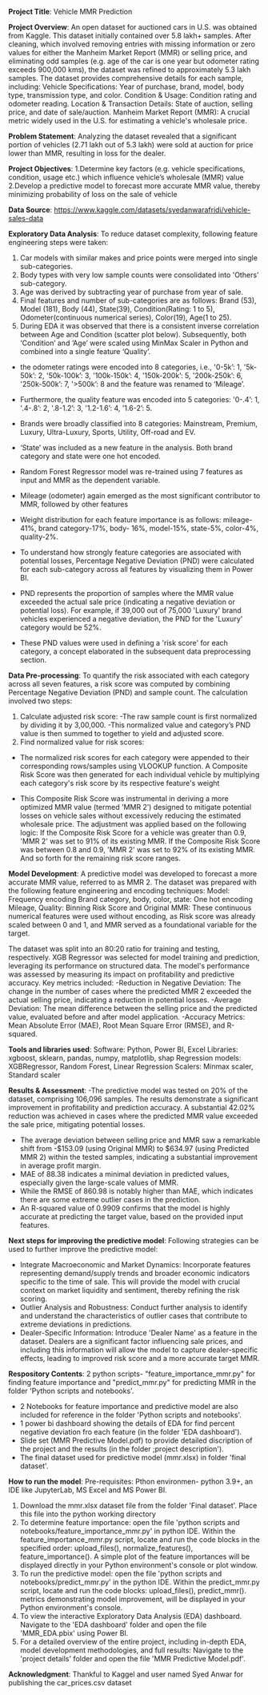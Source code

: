 **Project Title**: Vehicle MMR Prediction

**Project Overview**: An open dataset for auctioned cars in U.S. was obtained from Kaggle. This dataset initially contained over 5.8 lakh+ samples. After cleaning, which involved removing entries with missing information 
or zero values for either the Manheim Market Report (MMR) or selling price, and eliminating odd samples (e.g. age of the car is one year but odometer rating exceeds 900,000 kms), the dataset was refined to 
approximately 5.3 lakh samples. The dataset provides comprehensive details for each sample, including:
Vehicle Specifications: Year of purchase, brand, model, body type, transmission type, and color.
Condition & Usage: Condition rating and odometer reading.
Location & Transaction Details: State of auction, selling price, and date of sale/auction.
Manheim Market Report (MMR): A crucial metric widely used in the U.S. for estimating a vehicle's wholesale price.

**Problem Statement**: Analyzing the dataset revealed that a significant portion of vehicles (2.71 lakh out of 5.3 lakh) were sold at auction for price lower than MMR, resulting in loss for the dealer.

**Project Objectives**: 
1.Determine key factors (e.g. vehicle specifications, condition, usage etc.) which influence vehicle’s wholesale (MMR) value
2.Develop a predictive model to forecast more accurate MMR value, thereby minimizing probability of loss on the sale of vehicle

**Data Source**: https://www.kaggle.com/datasets/syedanwarafridi/vehicle-sales-data 

**Exploratory Data Analysis**: To reduce dataset complexity, following feature engineering steps were taken: 
1. Car models with similar makes and price points were merged into single sub-categories. 
2. Body types with very low sample counts were consolidated into 'Others' sub-category. 
3. Age was derived by subtracting year of purchase from year of sale. 
4. Final features and number of sub-categories are as follows: Brand (53), Model (181), Body (44), State(39), Condition(Rating: 1 to 5), Odometer(continuous numerical series), Color(19), Age(1 to 25).  
5. During EDA it was observed that there is a consistent inverse correlation between Age and Condition (scatter plot below). Subsequently, both ‘Condition’ and ‘Age’ were scaled using MinMax Scaler in Python and 
combined into a single feature ‘Quality’.
- the odometer ratings were encoded into 8 categories, i.e., '0-5k’: 1, '5k-50k’: 2, '50k-100k’: 3, '100k-150k’: 4, '150k-200k’: 5, '200k-250k’: 6, '250k-500k’: 7, '>500k’: 8 and the feature was renamed to ‘Mileage’.
- Furthermore, the quality feature was encoded into 5 categories: '0-.4’: 1, '.4-.8’: 2, '.8-1.2’: 3, '1.2-1.6’: 4, '1.6-2’: 5.
- Brands were broadly classified into 8 categories: Mainstream, Premium, Luxury, Ultra-Luxury, Sports, Utility, Off-road and EV.
- ‘State’ was included as a new feature in the analysis. Both brand category and state were one hot encoded.
- Random Forest Regressor model was re-trained using 7 features as input and MMR as the dependent variable.
- Mileage (odometer) again emerged as the most significant contributor to MMR, followed by other features
- Weight distribution for each feature importance is as follows: mileage- 41%, brand  category-17%, body- 16%, model-15%, state-5%, color-4%, quality-2%. 

- To understand how strongly feature categories are associated with potential losses, Percentage Negative Deviation (PND) were calculated for each sub-category across all features by visualizing them in Power BI.
- PND represents the proportion of samples where the MMR value exceeded the actual sale price (indicating a negative deviation or potential loss). For example, if 39,000 out of 75,000 'Luxury' brand vehicles
  experienced a negative deviation, the PND for the 'Luxury' category would be 52%.
- These PND values were used in defining a 'risk score' for each category, a concept elaborated in the subsequent data preprocessing section.

**Data Pre-processing**: To quantify the risk associated with each category across all seven features, a risk score was computed by combining Percentage Negative Deviation (PND) and sample count.
The calculation involved two steps:
1. Calculate adjusted risk score: 
 -The raw sample count is first normalized by dividing it by 3,00,000.
 -This normalized value and category’s PND value is then summed to together to yield and adjusted score.
2. Find normalized value for risk scores:
- The normalized risk scores for each category were appended to their corresponding rows/samples using VLOOKUP function. A Composite Risk Score was then generated for each individual vehicle by multiplying each
category's risk score by its respective feature's weight

- This Composite Risk Score was instrumental in deriving a more optimized MMR value (termed 'MMR 2’) designed to mitigate potential losses on vehicle sales without excessively reducing the estimated wholesale price.
The adjustment was applied based on the following logic:
If the Composite Risk Score for a vehicle was greater than 0.9, 'MMR 2' was set to 91% of its existing MMR. If the Composite Risk Score was between 0.8 and 0.9, 'MMR 2' was set to 92% of its existing MMR.
And so forth for the remaining risk score ranges.

**Model Development**: A predictive model was developed to forecast a more accurate MMR value, referred to as MMR 2. The dataset was prepared with the following feature engineering and encoding techniques:
Model: Frequency encoding
Brand category, body, color, state: One hot encoding
Mileage, Quality: Binning
Risk Score and Original MMR: These continuous numerical features were used without encoding, as Risk score was already scaled between 0 and 1, and MMR served as a foundational variable for the target.

The dataset was split into an 80:20 ratio for training and testing, respectively. XGB Regressor was selected for model training and prediction, leveraging its performance on structured data.
The model's performance was assessed by measuring its impact on profitability and predictive accuracy. 
Key metrics included:
-Reduction in Negative Deviation: The change in the number of cases where the predicted MMR 2 exceeded the actual selling price, indicating a reduction in potential losses.
-Average Deviation: The mean difference between the selling price and the predicted value, evaluated before and after model application.
-Accuracy Metrics: Mean Absolute Error (MAE), Root Mean Square Error (RMSE), and R-squared.

**Tools and libraries used**: Software: Python, Power BI, Excel
Libraries: xgboost, sklearn, pandas, numpy, matplotlib, shap
Regression models: XGBRegressor, Random Forest, Linear Regression
Scalers: Minmax scaler, Standard scaler

**Results & Assessment**: -The predictive model was tested on 20% of the dataset, comprising 106,096 samples. The results demonstrate a significant improvement in profitability and prediction accuracy.
A substantial 42.02% reduction was achieved in cases where the predicted MMR value exceeded the sale price, mitigating potential losses.
- The average deviation between selling price and MMR saw a remarkable shift from -$153.09 (using Original MMR) to $634.97 (using Predicted MMR 2) within the tested samples, indicating a substantial improvement
in average profit margin.
- MAE of 88.38 indicates a minimal deviation in predicted values, especially given the large-scale values of MMR. 
- While the RMSE of 860.98 is notably higher than MAE, which indicates there are some extreme outlier cases in the prediction. 
- An R-squared value of 0.9909 confirms that the model is highly accurate at predicting the target value, based on the provided input features.

**Next steps for improving the predictive model**: Following strategies can be used to further improve the predictive model:
- Integrate Macroeconomic and Market Dynamics: Incorporate features representing demand/supply trends and broader economic indicators specific to the time of sale. This will provide the model with crucial context
on market liquidity and sentiment, thereby refining the risk scoring.
- Outlier Analysis and Robustness: Conduct further analysis to identify and understand the characteristics of outlier cases that contribute to extreme deviations in predictions.
- Dealer-Specific Information: Introduce 'Dealer Name' as a feature in the dataset. Dealers are a significant factor influencing sale prices, and including this information will allow the model to capture
  dealer-specific effects, leading to improved risk score and a more accurate target MMR.

**Respository Contents**: 2 python scripts- "feature_importance_mmr.py" for finding feature importance and "predict_mmr.py" for predicting MMR in the folder 'Python scripts and notebooks'.
- 2 Notebooks for feature importance and predictive model are also included for reference in the folder 'Python scripts and notebooks'.
- 1 power bi dashboard showing the details of EDA for find percent negative deviation fro each feature (in the folder 'EDA dashboard').
- Slide set (MMR Predictive Model.pdf) to provide detailed discription of the project and the results (in the folder ;project description').
- The final dataset used for predictive model (mmr.xlsx) in folder 'final dataset'.

**How to run the model**: Pre-requisites: Pthon environmen- python 3.9+, an IDE like JupyterLab, MS Excel and MS Power BI.
1. Download the mmr.xlsx dataset file from the folder 'Final dataset'. Place this file into the python working directory
2. To determine feature importance: open the file 'python scripts and notebooks/feature_importance_mmr.py' in python IDE. Within the feature_importance_mmr.py script, locate and run the code blocks in the
   specified order: upload_files(), normalize_features(), feature_importance(). A simple plot of the feature importances will be displayed directly in your Python environment's console or plot window.
3. To run the predictive model: open the file 'python scripts and notebooks/predict_mmr.py' in the python IDE. Within the predict_mmr.py script, locate and run the code blocks: upload_files(), predict_mmr().
   metrics demonstrating model improvement, will be displayed in your Python environment's console.
4. To view the interactive Exploratory Data Analysis (EDA) dashboard. Navigate to the 'EDA dashboard' folder and open the file 'MMR_EDA.pbix' using Power BI.
5. For a detailed overview of the entire project, including in-depth EDA, model development methodologies, and full results: Navigate to the 'project details' folder and open the file 'MMR Predictive Model.pdf'.

**Acknowledgment**: Thankful to Kaggel and user named Syed Anwar for publishing the car_prices.csv dataset
